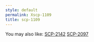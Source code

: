 ```yaml
---
style: default
permalink: Xscp-1109
title: scp-1109
---
```

You may also like:
[SCP-2142](http://scp-wiki.net/scp-2142)
[SCP-2097](http://scp-wiki.net/scp-2097)